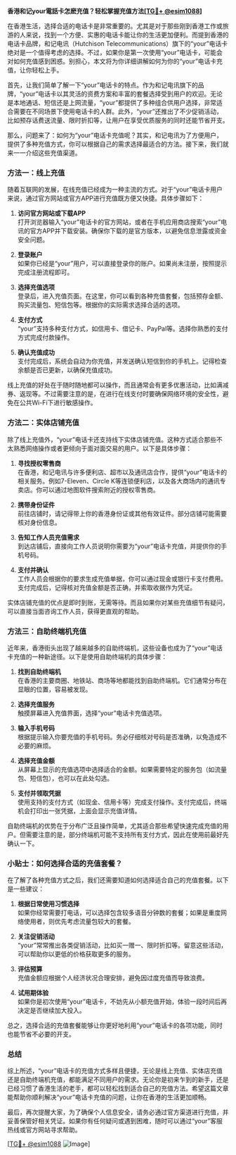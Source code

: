 **香港和记your電話卡怎麽充值？轻松掌握充值方法[[TG💪+ @esim1088](https://t.me/s/esim1088)]**

在香港生活，选择合适的电话卡是非常重要的。尤其是对于那些刚到香港工作或旅游的人来说，找到一个方便、实惠的电话卡能让你的生活更加便利。而提到香港的电话卡品牌，和记电讯（Hutchison Telecommunications）旗下的“your”电话卡绝对是一个值得考虑的选择。不过，如果你是第一次使用“your”电话卡，可能会对如何充值感到困惑。别担心，本文将为你详细讲解如何为你的“your”电话卡充值，让你轻松上手。

首先，让我们简单了解一下“your”电话卡的特点。作为和记电讯旗下的品牌，“your”电话卡以其灵活的资费方案和丰富的套餐选择受到用户的欢迎。无论是本地通话、短信还是上网流量，“your”都提供了多种组合供用户选择，非常适合需要在不同场景下使用电话卡的人群。此外，“your”还推出了不少促销活动，比如预存话费送流量、限时折扣等，让用户在享受优质服务的同时还能节省开支。

那么，问题来了：如何为“your”电话卡充值呢？其实，和记电讯为了方便用户，提供了多种充值方式，你可以根据自己的需求选择最适合的方法。接下来，我们就来一一介绍这些充值渠道。

### 方法一：线上充值

随着互联网的发展，在线充值已经成为一种主流的方式。对于“your”电话卡用户来说，通过官方网站或官方APP进行充值既方便又快捷。具体步骤如下：

1. **访问官方网站或下载APP**  
   打开浏览器输入“your”电话卡的官方网站，或者在手机应用商店搜索“your”电讯的官方APP并下载安装。确保你下载的是官方版本，以避免信息泄露或资金安全问题。

2. **登录账户**  
   如果你已经是“your”用户，可以直接登录你的账户。如果尚未注册，按照提示完成注册流程即可。

3. **选择充值选项**  
   登录后，进入充值页面。在这里，你可以看到各种充值套餐，包括预存金额、购买流量包、短信包等。根据你的实际需求选择合适的选项。

4. **支付方式**  
   “your”支持多种支付方式，如信用卡、借记卡、PayPal等。选择你熟悉的支付方式完成付款操作。

5. **确认充值成功**  
   支付完成后，系统会自动为你充值，并发送确认短信到你的手机上。记得检查余额是否已更新，以确保充值成功。

线上充值的好处在于随时随地都可以操作，而且通常会有更多优惠活动，比如满减券、返现等。不过需要注意的是，在进行在线支付时要确保网络环境的安全性，避免在公共Wi-Fi下进行敏感操作。

### 方法二：实体店铺充值

除了线上充值外，“your”电话卡还支持线下实体店铺充值。这种方式适合那些不太熟悉网络操作或者更倾向于面对面交易的用户。以下是具体步骤：

1. **寻找授权零售商**  
   在香港，和记电讯与许多便利店、超市以及通讯店合作，提供“your”电话卡的相关服务。例如7-Eleven、Circle K等连锁便利店，以及各大商场内的通讯专卖店。你可以通过地图软件搜索附近的授权零售商。

2. **携带身份证件**  
   前往店铺时，请记得带上你的香港身份证或其他有效证件。部分店铺可能需要核对身份信息。

3. **告知工作人员充值需求**  
   到达店铺后，直接向工作人员说明你需要为“your”电话卡充值，并提供你的手机号码。

4. **支付并确认**  
   工作人员会根据你的要求生成充值单据，你可以通过现金或银行卡支付费用。支付完成后，记得核对充值金额是否正确，并索取收据作为凭证。

实体店铺充值的优点是即时到账，无需等待。而且如果你对某些充值细节有疑问，可以直接当面咨询工作人员，获得更直观的帮助。

### 方法三：自助终端机充值

近年来，香港街头出现了越来越多的自助终端机，这些设备也成为了“your”电话卡充值的一种新途径。以下是使用自助终端机的具体步骤：

1. **找到自助终端机**  
   在香港的主要商圈、地铁站、商场等地都能找到自助终端机。它们通常分布在显眼的位置，容易被发现。

2. **选择充值服务**  
   触摸屏幕进入充值界面，选择“your”电话卡充值选项。

3. **输入手机号码**  
   根据提示输入你要充值的手机号码。务必仔细核对号码是否准确，以免造成不必要的麻烦。

4. **选择充值金额**  
   从屏幕上显示的充值选项中选择适合的金额。如果需要特定的服务包（如流量包、短信包），也可以在此处勾选。

5. **支付并领取凭据**  
   使用支持的支付方式（如现金、信用卡等）完成支付操作。支付完成后，终端机会打印出一张凭据，上面会显示充值详情。

自助终端机的优势在于分布广泛且操作简单，尤其适合那些希望快速完成充值的用户。但需要注意的是，部分终端机可能不支持所有支付方式，因此在使用前最好先确认一下。

### 小贴士：如何选择合适的充值套餐？

在了解了各种充值方式之后，我们还需要知道如何选择适合自己的充值套餐。以下是一些建议：

1. **根据日常使用习惯选择**  
   如果你经常需要打电话，可以选择包含较多语音分钟数的套餐；如果是重度网络使用者，则优先考虑流量包较大的套餐。

2. **关注促销活动**  
   “your”常常推出各类促销活动，比如买一赠一、限时折扣等。留意这些活动，可以帮助你以更低的价格获取更多的服务。

3. **评估预算**  
   充值金额应根据个人经济状况合理安排，避免因过度充值而导致浪费。

4. **试用期体验**  
   如果你是初次使用“your”电话卡，不妨先从小额充值开始，体验一段时间后再决定是否继续加大投入。

总之，选择合适的充值套餐能够让你更好地利用“your”电话卡的各项功能，同时也能节省不必要的开支。

### 总结

综上所述，“your”电话卡的充值方式多样且便捷，无论是线上充值、实体店充值还是自助终端机充值，都能满足不同用户的需求。无论你是初来乍到的新手，还是已经习惯了香港生活的老手，都可以轻松找到适合自己的充值方法。希望这篇文章能帮助你顺利解决“your”电话卡充值的问题，让你在香港的生活更加顺畅。

最后，再次提醒大家，为了确保个人信息安全，请务必通过官方渠道进行充值，并妥善保管好相关凭证。如果你有任何疑问或遇到困难，随时可以通过“your”客服热线或官方网站寻求帮助。

[[TG💪+ @esim1088](https://t.me/s/esim1088) ![Image](https://i.postimg.cc/4NQfJmqS/Snipaste-2025-05-13-00-14-12.png)]